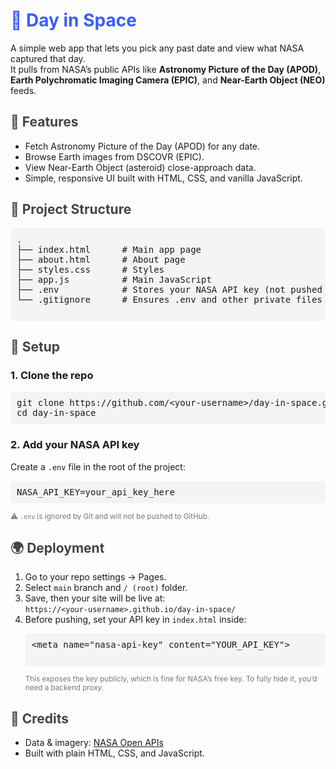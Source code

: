 <h1 style="color: #3b5cff;">🌌 Day in Space</h1>
  <p>
    A simple web app that lets you pick any past date and view what NASA captured that day.<br>
    It pulls from NASA’s public APIs like <strong>Astronomy Picture of the Day (APOD)</strong>, 
    <strong>Earth Polychromatic Imaging Camera (EPIC)</strong>, and 
    <strong>Near-Earth Object (NEO)</strong> feeds.
  </p>

  <h2 style="color:#444;">🚀 Features</h2>
  <ul>
    <li>Fetch Astronomy Picture of the Day (APOD) for any date.</li>
    <li>Browse Earth images from DSCOVR (EPIC).</li>
    <li>View Near-Earth Object (asteroid) close-approach data.</li>
    <li>Simple, responsive UI built with HTML, CSS, and vanilla JavaScript.</li>
  </ul>

  <h2 style="color:#444;">📂 Project Structure</h2>
  <pre style="background:#f4f4f4; padding:10px; border-radius:6px;">
.
├── index.html      # Main app page
├── about.html      # About page
├── styles.css      # Styles
├── app.js          # Main JavaScript
├── .env            # Stores your NASA API key (not pushed to GitHub)
└── .gitignore      # Ensures .env and other private files are not uploaded
  </pre>

  <h2 style="color:#444;">🔑 Setup</h2>
  <h3>1. Clone the repo</h3>
  <pre style="background:#f4f4f4; padding:10px; border-radius:6px;">git clone https://github.com/&lt;your-username&gt;/day-in-space.git
cd day-in-space</pre>

  <h3>2. Add your NASA API key</h3>
  <p>Create a <code>.env</code> file in the root of the project:</p>
  <pre style="background:#f4f4f4; padding:10px; border-radius:6px;">NASA_API_KEY=your_api_key_here</pre>
  <small style="color:#777;">⚠️ <code>.env</code> is ignored by Git and will not be pushed to GitHub.</small>



  <h2 style="color:#444;">🌍 Deployment</h2>
  <ol>
    <li>Go to your repo settings → Pages.</li>
    <li>Select <code>main</code> branch and <code>/ (root)</code> folder.</li>
    <li>Save, then your site will be live at:<br>
      <code>https://&lt;your-username&gt;.github.io/day-in-space/</code>
    </li>
    <li>
      Before pushing, set your API key in <code>index.html</code> inside:
      <pre style="background:#f4f4f4; padding:10px; border-radius:6px;">
&lt;meta name="nasa-api-key" content="YOUR_API_KEY"&gt;
      </pre>
      <small style="color:#777;">This exposes the key publicly, which is fine for NASA’s free key.  
      To fully hide it, you’d need a backend proxy.</small>
    </li>
  </ol>

  <h2 style="color:#444;">🙌 Credits</h2>
  <ul>
    <li>Data & imagery: <a href="https://api.nasa.gov/" target="_blank">NASA Open APIs</a></li>
    <li>Built with plain HTML, CSS, and JavaScript.</li>
  </ul>

